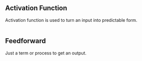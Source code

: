 ## Activation Function
Activation function is used to turn an input into predictable form.
<br><br>
## Feedforward
Just a term or process to get an output.
